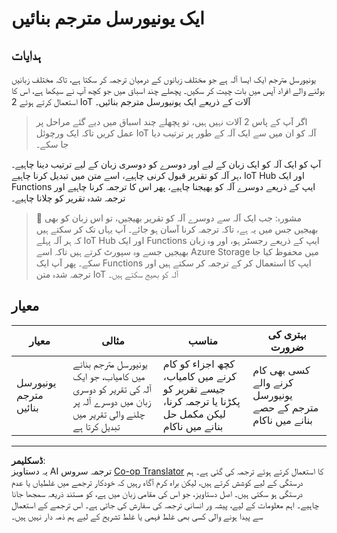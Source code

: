 <!--
CO_OP_TRANSLATOR_METADATA:
{
  "original_hash": "701f4a4466f9309b6e1d863077df0c06",
  "translation_date": "2025-08-26T23:56:28+00:00",
  "source_file": "6-consumer/lessons/4-multiple-language-support/assignment.md",
  "language_code": "ur"
}
-->
# ایک یونیورسل مترجم بنائیں

## ہدایات

یونیورسل مترجم ایک ایسا آلہ ہے جو مختلف زبانوں کے درمیان ترجمہ کر سکتا ہے، تاکہ مختلف زبانیں بولنے والے افراد آپس میں بات چیت کر سکیں۔ پچھلے چند اسباق میں جو کچھ آپ نے سیکھا ہے، اس کا استعمال کرتے ہوئے 2 IoT آلات کے ذریعے ایک یونیورسل مترجم بنائیں۔

> اگر آپ کے پاس 2 آلات نہیں ہیں، تو پچھلے چند اسباق میں دیے گئے مراحل پر عمل کریں تاکہ ایک ورچوئل IoT آلہ کو ان میں سے ایک آلہ کے طور پر ترتیب دیا جا سکے۔

آپ کو ایک آلہ کو ایک زبان کے لیے اور دوسرے کو دوسری زبان کے لیے ترتیب دینا چاہیے۔ ہر آلہ کو تقریر قبول کرنی چاہیے، اسے متن میں تبدیل کرنا چاہیے، IoT Hub اور ایک Functions ایپ کے ذریعے دوسرے آلہ کو بھیجنا چاہیے، پھر اس کا ترجمہ کرنا چاہیے اور ترجمہ شدہ تقریر کو چلانا چاہیے۔

> 💁 مشورہ: جب ایک آلہ سے دوسرے آلہ کو تقریر بھیجیں، تو اس زبان کو بھی بھیجیں جس میں یہ ہے، تاکہ ترجمہ کرنا آسان ہو جائے۔ آپ یہاں تک کر سکتے ہیں کہ ہر آلہ پہلے IoT Hub اور ایک Functions ایپ کے ذریعے رجسٹر ہو، اور وہ زبان بھیجیں جسے وہ سپورٹ کرتے ہیں تاکہ اسے Azure Storage میں محفوظ کیا جا سکے۔ پھر آپ ایک Functions ایپ کا استعمال کر کے ترجمہ کر سکتے ہیں اور ترجمہ شدہ متن IoT آلہ کو بھیج سکتے ہیں۔

## معیار

| معیار | مثالی | مناسب | بہتری کی ضرورت |
| ------ | ------ | ------ | --------------- |
| یونیورسل مترجم بنائیں | یونیورسل مترجم بنانے میں کامیاب، جو ایک آلہ کی تقریر کو دوسری زبان میں دوسرے آلہ پر چلنے والی تقریر میں تبدیل کرتا ہے | کچھ اجزاء کو کام کرنے میں کامیاب، جیسے تقریر کو پکڑنا یا ترجمہ کرنا، لیکن مکمل حل بنانے میں ناکام | کسی بھی کام کرنے والے یونیورسل مترجم کے حصے بنانے میں ناکام |

---

**ڈسکلیمر**:  
یہ دستاویز AI ترجمہ سروس [Co-op Translator](https://github.com/Azure/co-op-translator) کا استعمال کرتے ہوئے ترجمہ کی گئی ہے۔ ہم درستگی کے لیے کوشش کرتے ہیں، لیکن براہ کرم آگاہ رہیں کہ خودکار ترجمے میں غلطیاں یا عدم درستگی ہو سکتی ہیں۔ اصل دستاویز، جو اس کی مقامی زبان میں ہے، کو مستند ذریعہ سمجھا جانا چاہیے۔ اہم معلومات کے لیے، پیشہ ور انسانی ترجمہ کی سفارش کی جاتی ہے۔ اس ترجمے کے استعمال سے پیدا ہونے والی کسی بھی غلط فہمی یا غلط تشریح کے لیے ہم ذمہ دار نہیں ہیں۔